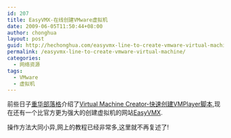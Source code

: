 ```yaml
---
id: 207
title: EasyVMX-在线创建VMware虚拟机
date: 2009-06-05T11:50:44+08:00
author: chonghua
layout: post
guid: http://hechonghua.com/easyvmx-line-to-create-vmware-virtual-machine/
permalink: /easyvmx-line-to-create-vmware-virtual-machine/
categories:
  - 网络资源
tags:
  - VMware
  - 虚拟机
---
```

前些日子<a href="http://hechonghua.com" target="_blank">重华部落格</a>介绍了[Virtual Machine Creator-快速创建VMPlayer脚本](http://hechonghua.com/virtual-machine-creator-express-to-create-a-script-vmplayer/),现在还有一个比官方更为强大的创建虚拟机的网站<a href="http://www.EasyVMX.com" target="_blank">EasyVMX</a>.

<!--more-->

操作方法大同小异,网上的教程已经非常多,这里就不再复述了!